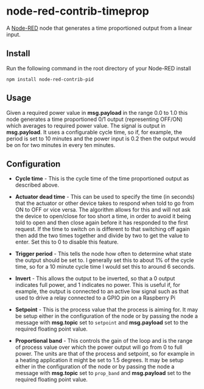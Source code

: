 node-red-contrib-timeprop
=========================

A [Node-RED] node that generates a time proportioned output from a linear input.


Install
-------

Run the following command in the root directory of your Node-RED install

    npm install node-red-contrib-pid


Usage
-----

Given a required power value in **msg.payload** in the range 0.0 to 1.0 this node generates a time proportioned 0/1 output (representing OFF/ON) which averages to required power value. The signal is output in **msg.payload**.  It uses a configurable cycle time, so if, for example, the period is set to 10 minutes and the power input is 0.2 then the output would be on for two minutes in every ten minutes.
    
Configuration
-------------

    
  * **Cycle time** - This is the cycle time of the time proportioned output as described above.
      
  * **Actuator dead time** - This can be used to specify the time (in seconds) that the actuator or other device takes to respond when told to go from ON to OFF or vice versa. The algorithm allows for this and will not ask the device to open/close for too short a time, in order to avoid it being told to open and then close again before it has responded to the first request. If the time to switch on is different to that switching off again then add the two times together and divide by two to get the value to enter. Set this to 0 to disable this feature.
      
  * **Trigger period** - This tells the node how often to determine what state the output should be set to.  I generally set this to about 1% of the cycle time, so for a 10 minute cycle time I would set this to around 6 seconds.
      
  * **Invert** - This allows the output to be inverted, so that a 0 output indicates full power, and 1 indicates no power. This is useful if, for example, the output is connected to an active low signal such as that used to drive a relay connected to a GPIO pin on a Raspberry Pi

  * **Setpoint** - This is the process value that the process is aiming for. It may be setup either in the configuration of the node or by passing the node a message with **msg.topic** set to `setpoint` and **msg.payload** set to the required floating point value.

  * **Proportional band** - This controls the gain of the loop and is the range of process value over which the power output will go from 0 to full power. The units are that of the process and setpoint, so for example in a heating application it might be set to 1.5 degrees. It may be setup either in the configuration of the node or by passing the node a message with **msg.topic** set to `prop_band` and **msg.payload** set to the required floating point value.


[Node-RED]:  http://nodered.org/

